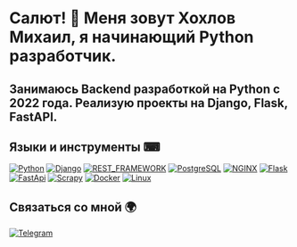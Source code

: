 # Салют! 👋 Меня зовут Хохлов Михаил, я начинающий Python разработчик. 

## Занимаюсь Backend разработкой на Python с 2022 года. Реализую проекты на Django, Flask, FastAPI.

## Языки и инструменты ⌨
[![Python](https://img.shields.io/badge/Python-black?style=for-the-badge&logo=python)](https://www.python.org/)
[![Django](https://img.shields.io/badge/Django-black?style=for-the-badge&logo=django)](https://www.djangoproject.com/)
[![REST_FRAMEWORK](https://img.shields.io/badge/Django_REST_framework-black?style=for-the-badge&logo=django)](https://www.django-rest-framework.org/)
[![PostgreSQL](https://img.shields.io/badge/PostgreSQL-black?style=for-the-badge&logo=postgresql)](https://www.postgresql.org/)
[![NGINX](https://img.shields.io/badge/NGINX-black?style=for-the-badge&logo=nginx)](https://nginx.org/ru/)
[![Flask](https://img.shields.io/badge/Flask-black?style=for-the-badge&logo=flask)](https://flask.palletsprojects.com/)
[![FastApi](https://img.shields.io/badge/FastAPI-black?style=for-the-badge&logo=fastapi)](https://fastapi.tiangolo.com/)
[![Scrapy](https://img.shields.io/badge/Scrapy-black?style=for-the-badge&logo=scrapy)](https://scrapy.org/)
[![Docker](https://img.shields.io/badge/Docker-black?style=for-the-badge&logo=docker)](https://www.docker.com/)
[![Linux](https://img.shields.io/badge/Linux-black?style=for-the-badge&logo=linux)](https://www.linux.org/)

## Связаться со мной 🌍
[![Telegram](https://img.shields.io/badge/Telegram-black?style=for-the-badge&logo=telegram)](https://t.me/michelin_90)
